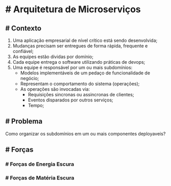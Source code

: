 # # Arquitetura de Microserviços

## # Contexto

1. Uma aplicação empresarial de nível crítico está sendo desenvolvida;
2. Mudanças precisam ser entregues de forma rápida, frequente e confiável;
3. As equipes estão dividas por domínio;
4. Cada equipe entrega o software utilizando práticas de devops;
5. Uma equipe é responsável por um ou mais subdomínios: 
    - Modelos implementáveis de um pedaço de funcionalidade de negócio;
    - Representam o comportamento do sistema (operações);
    - As operações são invocadas via:
        - Requisições sincronas ou assincronas de clientes;
        - Eventos disparados por outros serviços;
        - Tempo;

## # Problema
Como organizar os subdomínios em um ou mais componentes deployaveis?

## # Forças

### # Forças de Energia Escura

### # Forças de Matéria Escura
